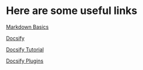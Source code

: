 <h1> Here are some useful links </h1>

[Markdown Basics](https://www.markdownguide.org/basic-syntax)

[Docsify](https://docsify.js.org/#/quickstart)

[Docsify Tutorial](https://michaelcurrin.github.io/docsify-js-tutorial/#/)

[Docsify Plugins](https://docsify.js.org/#/awesome?id=plugins)



